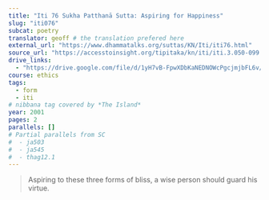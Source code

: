 ```yaml
---
title: "Iti 76 Sukha Patthanā Sutta: Aspiring for Happiness"
slug: "iti076"
subcat: poetry
translator: geoff # the translation prefered here
external_url: "https://www.dhammatalks.org/suttas/KN/Iti/iti76.html"
source_url: "https://accesstoinsight.org/tipitaka/kn/iti/iti.3.050-099.than.html#iti-076"
drive_links:
  - "https://drive.google.com/file/d/1yH7vB-FpwXDbKaNEDNOWcPgcjmjbFL6v/view?usp=drivesdk"
course: ethics
tags:
  - form
  - iti
# nibbana tag covered by *The Island*
year: 2001
pages: 2
parallels: []
# Partial parallels from SC
#  - ja503
#  - ja545
#  - thag12.1
---
```


> Aspiring to these three forms of bliss, a wise person should guard his virtue.

<!---->
